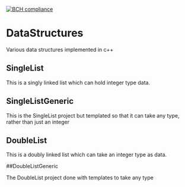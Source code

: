 [![BCH compliance](https://bettercodehub.com/edge/badge/ThomasThelen/DataStructures?branch=master)](https://bettercodehub.com/)

# DataStructures
Various data structures implemented in c++

## SingleList

This is a singly linked list which can hold integer type data.

## SingleListGeneric

This is the SingleList project but templated so that it can take any type, rather than just an integer

## DoubleList

This is a doubly linked list which can take an integer type as data.

##DoubleListGeneric

The DoubleList project done with templates to take any type
